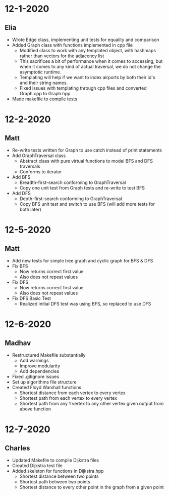 
# 12-1-2020
## Elia
* Wrote Edge class, implementing unit tests for equality and comparison
* Added Graph class with functions implemented in cpp file
	* Modified class to work with any templated object, with hashmaps rather than vectors for the adjacency list
	* This sacrifices a bit of performance when it comes to accessing, but when it comes to any kind of actual traversal, we do not change the asymptotic runtime.
	* Templating will help if we want to index airports by both their id's and their string names.
	* Fixed issues with templating through cpp files and converted Graph.cpp to Graph.hpp
* Made makefile to compile tests

# 12-2-2020
## Matt
* Re-write tests written for Graph to use catch instead of print statements
* Add GraphTraversal class
	* Abstract class with pure virtual functions to model BFS and DFS traversals
	* Conforms to iterator
* Add BFS
	* Breadth-first-search conforming to GraphTraversal
	* Copy one unit test from Graph tests and re-write to test BFS
* Add DFS
	* Depth-first-search conforming to GraphTraversal
	* Copy BFS unit test and switch to use BFS (will add more tests for both later)

# 12-5-2020
## Matt
* Add new tests for simple tree graph and cyclic graph for BFS & DFS
* Fix BFS
	* Now returns correct first value
	* Also does not repeat values
* Fix DFS
	* Now returns correct first value
	* Also does not repeat values
* Fix DFS Basic Test
	* Realized initial DFS test was using BFS, so replaced to use DFS

# 12-6-2020
## Madhav
* Restructured Makefile substantially
	* Add warnings
	* Improve modularity
	* Add dependencies
* Fixed .gitignore issues
* Set up algorithms file structure
* Created Floyd Warshall functions
	* Shortest distance from each vertex to every vertex
	* Shortest path from each vertex to every vertex
	* Shortest path from any 1 vertex to any other vertex given output from above function
	
# 12-7-2020
## Charles
* Updated Makefile to compile Dijkstra files
* Created Dijkstra test file
* Added skeleton for functions in Dijkstra.hpp 
	* Shortest distance between two points
	* Shortest path between two points
	* Shortest distance to every other point in the graph from a given point
